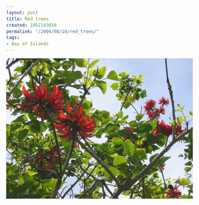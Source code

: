 ```yaml
---
layout: post
title: Red trees
created: 1092143056
permalink: "/2004/08/10/red_trees/"
tags:
- Bay of Islands
---
```


<img src="/image/images/img_2092-991.jpg"/>

